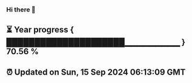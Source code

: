 ### Hi there 👋
⏳ Year progress { █████████████████████▁▁▁▁▁▁▁▁▁ } 70.56 %
---
⏰ Updated on Sun, 15 Sep 2024 06:13:09 GMT
---
